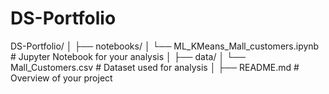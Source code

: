 # DS-Portfolio
DS-Portfolio/
│
├── notebooks/
│   └── ML_KMeans_Mall_customers.ipynb       # Jupyter Notebook for your analysis
│
├── data/
│   └── Mall_Customers.csv                   # Dataset used for analysis
│
├── README.md                                # Overview of your project

